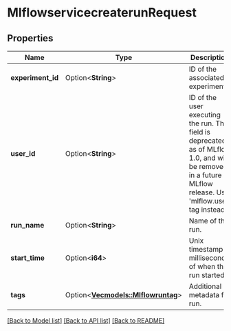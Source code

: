 # MlflowservicecreaterunRequest

## Properties

Name | Type | Description | Notes
------------ | ------------- | ------------- | -------------
**experiment_id** | Option<**String**> | ID of the associated experiment. | [optional]
**user_id** | Option<**String**> | ID of the user executing the run. This field is deprecated as of MLflow 1.0, and will be removed in a future MLflow release. Use 'mlflow.user' tag instead. | [optional]
**run_name** | Option<**String**> | Name of the run. | [optional]
**start_time** | Option<**i64**> | Unix timestamp in milliseconds of when the run started. | [optional]
**tags** | Option<[**Vec<models::Mlflowruntag>**](mlflowruntag.md)> | Additional metadata for run. | [optional]

[[Back to Model list]](../README.md#documentation-for-models) [[Back to API list]](../README.md#documentation-for-api-endpoints) [[Back to README]](../README.md)


